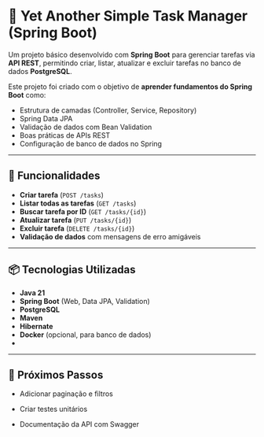 # 📝 Yet Another Simple Task Manager (Spring Boot)

Um projeto básico desenvolvido com **Spring Boot** para gerenciar tarefas via **API REST**, permitindo criar, listar, atualizar e excluir tarefas no banco de dados **PostgreSQL**.

Este projeto foi criado com o objetivo de **aprender fundamentos do Spring Boot** como:
- Estrutura de camadas (Controller, Service, Repository)
- Spring Data JPA
- Validação de dados com Bean Validation
- Boas práticas de APIs REST
- Configuração de banco de dados no Spring

---

## 🚀 Funcionalidades

- **Criar tarefa** (`POST /tasks`)
- **Listar todas as tarefas** (`GET /tasks`)
- **Buscar tarefa por ID** (`GET /tasks/{id}`)
- **Atualizar tarefa** (`PUT /tasks/{id}`)
- **Excluir tarefa** (`DELETE /tasks/{id}`)
- **Validação de dados** com mensagens de erro amigáveis

---

## 📦 Tecnologias Utilizadas

- **Java 21**
- **Spring Boot** (Web, Data JPA, Validation)
- **PostgreSQL**
- **Maven**
- **Hibernate**
- **Docker** (opcional, para banco de dados)
- 
---
## 📌 Próximos Passos

- Adicionar paginação e filtros

- Criar testes unitários

- Documentação da API com Swagger